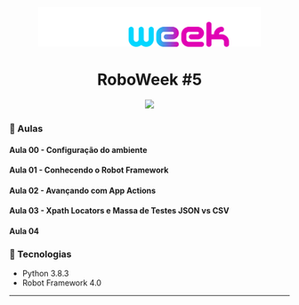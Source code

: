<div align="center">
    <img src="./logo.png" width="400">
    <h1>RoboWeek #5</h1>
</div>

<div align="center">
    <img src="./site.gif">
</div>


### :memo: Aulas

#### Aula 00 - Configuração do ambiente
#### Aula 01 - Conhecendo o Robot Framework
#### Aula 02 - Avançando com App Actions
#### Aula 03 - Xpath Locators e Massa de Testes JSON vs CSV
#### Aula 04

### :hammer: Tecnologias
<ul>
    <li>Python 3.8.3</li>
    <li>Robot Framework 4.0</li>
</ul>


<hr>
